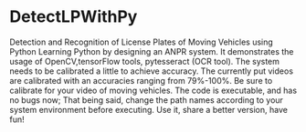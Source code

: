 # DetectLPWithPy
Detection and Recognition of License Plates of Moving Vehicles using Python
    Learning Python by designing an ANPR system. It demonstrates the usage of OpenCV,tensorFlow tools, pytesseract (OCR tool). The system needs to be calibrated a little to achieve accuracy. The currently put videos are calibrated with an accuracies ranging from 79%-100%. Be sure to calibrate for your video of moving vehicles.
    The code is executable, and has no bugs now; That being said, change the path names according to your system environment before executing.
    Use it, share a better version, have fun! 
